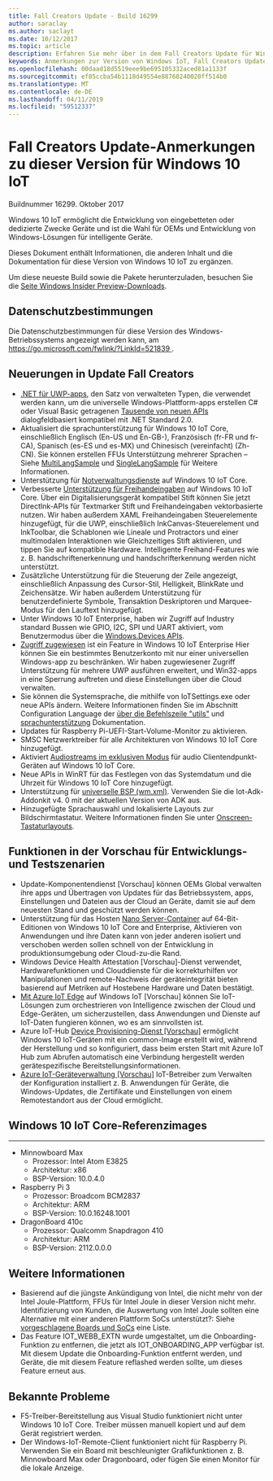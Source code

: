 ```yaml
---
title: Fall Creators Update - Build 16299
author: saraclay
ms.author: saclayt
ms.date: 10/12/2017
ms.topic: article
description: Erfahren Sie mehr über in dem Fall Creators Update für Windows 10 IoT neuerungen.
keywords: Anmerkungen zur Version von Windows IoT, Fall Creators Update
ms.openlocfilehash: 00daad18d5519eee9be695105332aced81a1133f
ms.sourcegitcommit: ef85ccba54b1118d49554e88768240020ff514b0
ms.translationtype: MT
ms.contentlocale: de-DE
ms.lasthandoff: 04/11/2019
ms.locfileid: "59512337"
---
```

# <a name="fall-creators-update-release-notes-for-windows-10-iot"></a>Fall Creators Update-Anmerkungen zu dieser Version für Windows 10 IoT
Buildnummer 16299. Oktober 2017

Windows 10 IoT ermöglicht die Entwicklung von eingebetteten oder dedizierte Zwecke Geräte und ist die Wahl für OEMs und Entwicklung von Windows-Lösungen für intelligente Geräte.

Dieses Dokument enthält Informationen, die anderen Inhalt und die Dokumentation für diese Version von Windows 10 IoT zu ergänzen.

Um diese neueste Build sowie die Pakete herunterzuladen, besuchen Sie die [Seite Windows Insider Preview-Downloads](https://www.microsoft.com/en-us/software-download/windowsiot).

## <a name="privacy-statement"></a>Datenschutzbestimmungen

Die Datenschutzbestimmungen für diese Version des Windows-Betriebssystems angezeigt werden kann, am [ https://go.microsoft.com/fwlink/?LinkId=521839 ](https://go.microsoft.com/fwlink/?LinkId=521839).

## <a name="whats-new-in-fall-creators-update"></a>Neuerungen in Update Fall Creators
* [.NET für UWP-apps](https://msdn.microsoft.com/library/windows/apps/xaml/mt185501.aspx?f=255&mspperror=-2147217396), den Satz von verwalteten Typen, die verwendet werden kann, um die universelle Windows-Plattform-apps erstellen C# oder Visual Basic getragenen [Tausende von neuen APIs](https://blogs.msdn.microsoft.com/dotnet/2017/08/25/uwp-net-standard-2-0-preview/) dialogfeldbasiert kompatibel mit .NET Standard 2.0.
* Aktualisiert die sprachunterstützung für Windows 10 IoT Core, einschließlich Englisch (En-US und En-GB-), Französisch (fr-FR und fr-CA), Spanisch (es-ES und es-MX) und Chinesisch (vereinfacht) (Zh-CN). Sie können erstellen FFUs Unterstützung mehrerer Sprachen – Siehe [MultiLangSample](https://github.com/ms-iot/iot-adk-addonkit/tree/16299/Source-arm/Products/MultiLangSample) und [SingleLangSample](https://github.com/ms-iot/iot-adk-addonkit/tree/16299/Source-arm/Products/SingleLangSample) für Weitere Informationen.
* Unterstützung für [Notverwaltungsdienste](https://technet.microsoft.com/library/cc736319(v=ws.10).aspx) auf Windows 10 IoT Core.
* Verbesserte [Unterstützung für Freihandeingaben](https://docs.microsoft.com/windows/uwp/input-and-devices/pen-and-stylus-interactions) auf Windows 10 IoT Core. Über ein Digitalisierungsgerät kompatibel Stift können Sie jetzt DirectInk-APIs für Textmarker Stift und Freihandeingaben vektorbasierte nutzen. Wir haben außerdem XAML Freihandeingaben Steuerelemente hinzugefügt, für die UWP, einschließlich InkCanvas-Steuerelement und InkToolbar, die Schablonen wie Lineale und Protractors und einer multimodalen Interaktionen wie Gleichzeitiges Stift aktivieren, und tippen Sie auf kompatible Hardware. Intelligente Freihand-Features wie z. B. handschriftenerkennung und handschrifterkennung werden nicht unterstützt.
* Zusätzliche Unterstützung für die Steuerung der Zeile angezeigt, einschließlich Anpassung des Cursor-Stil, Helligkeit, BlinkRate und Zeichensätze. Wir haben außerdem Unterstützung für benutzerdefinierte Symbole, Transaktion Deskriptoren und Marquee-Modus für den Lauftext hinzugefügt.
* Unter Windows 10 IoT Enterprise, haben wir Zugriff auf Industry standard Bussen wie GPIO, I2C, SPI und UART aktiviert, vom Benutzermodus über die [Windows.Devices APIs](https://docs.microsoft.com/windows/uwp/devices-sensors/enable-usermode-access).
* [Zugriff zugewiesen](https://docs.microsoft.com/windows/configuration/lock-down-windows-10-to-specific-apps) ist ein Feature in Windows 10 IoT Enterprise Hier können Sie ein bestimmtes Benutzerkonto mit nur einer universellen Windows-app zu beschränken. Wir haben zugewiesener Zugriff Unterstützung für mehrere UWP ausführen erweitert, und Win32-apps in eine Sperrung auftreten und diese Einstellungen über die Cloud verwalten.
* Sie können die Systemsprache, die mithilfe von IoTSettings.exe oder neue APIs ändern. Weitere Informationen finden Sie im Abschnitt Configuration Language der [über die Befehlszeile "utils"](https://docs.microsoft.com/windows/iot-core/develop-your-app/multilang) und [sprachunterstützung](https://docs.microsoft.com/windows/iot-core/develop-your-app/multilang) Dokumentation.
* Updates für Raspberry Pi-UEFI-Start-Volume-Monitor zu aktivieren.
* SMSC Netzwerktreiber für alle Architekturen von Windows 10 IoT Core hinzugefügt.
* Aktiviert [Audiostreams im exklusiven Modus](https://msdn.microsoft.com/library/windows/desktop/dd370844(v=vs.85).aspx) für audio Clientendpunkt-Geräten auf Windows 10 IoT Core.
* Neue APIs in WinRT für das Festlegen von das Systemdatum und die Uhrzeit für Windows 10 IoT Core hinzugefügt.
* Unterstützung für [universelle BSP (wm.xml)](https://docs.microsoft.com/windows-hardware/manufacture/iot/create-packages). Verwenden Sie die Iot-Adk-Addonkit v4. 0 mit der aktuellen Version von ADK aus.
* Hinzugefügte Sprachauswahl und lokalisierte Layouts zur Bildschirmtastatur. Weitere Informationen finden Sie unter [Onscreen-Tastaturlayouts](https://docs.microsoft.com/windows/iot-core/develop-your-app/onscreenkeyboardlayouts).

## <a name="features-in-preview-for-dev-and-test-scenarios"></a>Funktionen in der Vorschau für Entwicklungs- und Testszenarien
* Update-Komponentendienst [Vorschau] können OEMs Global verwalten ihre apps und Übertragen von Updates für das Betriebssystem, apps, Einstellungen und Dateien aus der Cloud an Geräte, damit sie auf dem neuesten Stand und geschützt werden können.
* Unterstützung für das Hosten [Nano Server-Container](https://docs.microsoft.com/virtualization/windowscontainers/about/index) auf 64-Bit-Editionen von Windows 10 IoT Core and Enterprise, Aktivieren von Anwendungen und ihre Daten kann von jeder anderen isoliert und verschoben werden sollen schnell von der Entwicklung in produktionsumgebung oder Cloud-zu-die Rand.
* Windows Device Health Attestation [Vorschau]-Dienst verwendet, Hardwarefunktionen und Clouddienste für die korrekturhilfen vor Manipulationen und remote-Nachweis der geräteintegrität bieten basierend auf Metriken auf Hostebene Hardware und Daten bestätigt.
* [Mit Azure IoT Edge](https://azure.microsoft.com/campaigns/iot-edge/) auf Windows IoT [Vorschau] können Sie IoT-Lösungen zum orchestrieren von Intelligence zwischen der Cloud und Edge-Geräten, um sicherzustellen, dass Anwendungen und Dienste auf IoT-Daten fungieren können, wo es am sinnvollsten ist.
* Azure IoT-Hub [Device Provisioning-Dienst [Vorschau]](https://blogs.windows.com/buildingapps/2017/10/05/windows-10-iot-enables-complete-iot-lifecycle/) ermöglicht Windows 10 IoT-Geräten mit ein common-Image erstellt wird, während der Herstellung und so konfiguriert, dass beim ersten Start mit Azure IoT Hub zum Abrufen automatisch eine Verbindung hergestellt werden gerätespezifische Bereitstellungsinformationen.
* [Azure IoT-Geräteverwaltung [Vorschau]](https://docs.microsoft.com/windows/iot-core/manage-your-device/AzureIoTDM) IoT-Betreiber zum Verwalten der Konfiguration installiert z. B. Anwendungen für Geräte, die Windows-Updates, die Zertifikate und Einstellungen von einem Remotestandort aus der Cloud ermöglicht.

## <a name="windows-10-iot-core-reference-images"></a>Windows 10 IoT Core-Referenzimages
___ 
* Minnowboard Max
  * Prozessor: Intel Atom E3825
  * Architektur: x86
  * BSP-Version: 10.0.4.0
* Raspberry Pi 3
  * Prozessor: Broadcom BCM2837
  * Architektur: ARM
  * BSP-Version: 10.0.16248.1001
* DragonBoard 410c
  * Prozessor: Qualcomm Snapdragon 410
  * Architektur: ARM
  * BSP-Version: 2112.0.0.0

## <a name="additional-information"></a>Weitere Informationen
* Basierend auf die jüngste Ankündigung von Intel, die nicht mehr von der Intel Joule-Plattform, FFUs für Intel Joule in dieser Version nicht mehr. Identifizierung von Kunden, die Auswertung von Intel Joule sollten eine Alternative mit einer anderen Plattform SoCs unterstützt?: Siehe [vorgeschlagene Boards und SoCs](https://docs.microsoft.com/windows/iot-core/tutorials/quickstarter/prototypeboards) eine Liste.
* Das Feature IOT_WEBB_EXTN wurde umgestaltet, um die Onboarding-Funktion zu entfernen, die jetzt als IOT_ONBOARDING_APP verfügbar ist. Mit diesem Update die Onboarding-Funktion entfernt werden, und Geräte, die mit diesem Feature reflashed werden sollte, um dieses Feature erneut aus.

## <a name="known-issues"></a>Bekannte Probleme
* F5-Treiber-Bereitstellung aus Visual Studio funktioniert nicht unter Windows 10 IoT Core. Treiber müssen manuell kopiert und auf dem Gerät registriert werden.
* Der Windows-IoT-Remote-Client funktioniert nicht für Raspberry Pi. Verwenden Sie ein Board mit beschleunigter Grafikfunktionen z. B. Minnowboard Max oder Dragonboard, oder fügen Sie einen Monitor für die lokale Anzeige.

